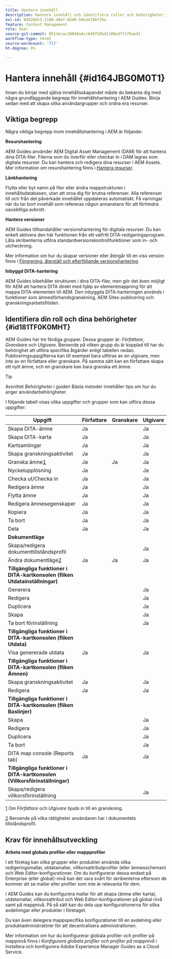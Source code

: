 ```yaml
---
title: Hantera innehåll
description: Hantera innehåll och identifiera roller och behörigheter i AEM Guides. Lär dig de viktigaste begreppen för innehållshantering och att arbeta med globala profiler eller profiler på mappnivå.
exl-id: 84926dc2-1180-48ef-85d0-50e3478bf26a
feature: Content Management
role: User
source-git-commit: 0513ecac38840a4cc649758bd1180edff1f8aed1
workflow-type: tm+mt
source-wordcount: '717'
ht-degree: 0%

---
```


# Hantera innehåll {#id164JBG0M0T1}

Innan du börjar med själva innehållsskapandet måste du bekanta dig med några grundläggande begrepp för innehållshantering i AEM Guides. Börja sedan med att skapa olika användargrupper och ordna era resurser.

## Viktiga begrepp

Några viktiga begrepp inom innehållshantering i AEM är följande:

**Resurshantering**

AEM Guides använder AEM Digital Asset Management \(DAM\) för att hantera dina DITA-filer. Filerna som du överför eller checkar in i DAM lagras som digitala resurser. Du kan hantera och redigera dina resurser i AEM Assets. Mer information om resurshantering finns i [Hantera resurser](https://experienceleague.adobe.com/docs/experience-manager-cloud-service/content/assets/manage/manage-digital-assets.html?lang=en).

**Länkhantering**

Flytta eller byt namn på filer eller ändra mappstrukturen i innehållsdatabasen, utan att oroa dig för brutna referenser. Alla referenser till och från det påverkade innehållet uppdateras automatiskt. Få varningar när du tar bort innehåll som refereras någon annanstans för att förhindra oavsiktliga avbrott.

**Hantera versioner**

AEM Guides tillhandahåller versionshantering för digitala resurser. Du kan enkelt aktivera den här funktionen från ett valfritt DITA-redigeringsprogram. Låta skribenterna utföra standardversionskontrollfunktioner som in- och utcheckning.

Mer information om hur du skapar versioner eller återgår till en viss version finns i [Förgrening, återställ och efterföljande versionshantering](web-editor-preview-topics.md#id193PG0Y051X).

**Inbyggd DITA-hantering**

AEM Guides bibehåller strukturen i dina DITA-filer, men gör det även möjligt för AEM att hantera DITA direkt med hjälp av elementmappning för att mappa DITA-elementen till AEM. Den inbyggda DITA-hanteringen används i funktioner som ämnesförhandsgranskning, AEM Sites-publicering och granskningsarbetsflöden.

## Identifiera din roll och dina behörigheter {#id181TF0K0MHT}

AEM Guides har tre färdiga grupper. Dessa grupper är: *Författare*, *Granskare* och *Utgivare*. Beroende på vilken grupp du är kopplad till har du behörighet att utföra specifika åtgärder enligt tabellen nedan. Publiceringsuppgifterna kan till exempel bara utföras av en utgivare, men inte av en författare eller granskare. På samma sätt kan en författare skapa ett nytt ämne, och en granskare kan bara granska ett ämne.

>[!TIP]
>
> Avsnittet *Behörigheter* i guiden Bästa metoder innehåller tips om hur du anger användarbehörigheter.

I följande tabell visas olika uppgifter och grupper som kan utföra dessa uppgifter:

| Uppgift | Författare | Granskare | Utgivare |
|----|-------|---------|----------|
| Skapa DITA-ämne | Ja |   | Ja |
| Skapa DITA-karta | Ja |   | Ja |
| Kartsamlingar | Ja |   | Ja |
| Skapa granskningsaktivitet | Ja |   | Ja |
| Granska ämne[1](#fntarg_1) | Ja | Ja | Ja |
| Nyckelupplösning | Ja |   | Ja |
| Checka ut/Checka in | Ja |   | Ja |
| Redigera ämne | Ja |   | Ja |
| Flytta ämne | Ja |   | Ja |
| Redigera ämnesegenskaper | Ja |   | Ja |
| Kopiera | Ja |   | Ja |
| Ta bort | Ja |   | Ja |
| Dela | Ja |   | Ja |
| **Dokumentläge** |
| Skapa/redigera dokumenttillståndsprofil |   |   | Ja |
| Ändra dokumentläge[2](#fntarg_2) | Ja | Ja | Ja |
| **Tillgängliga funktioner i DITA-kartkonsolen \(fliken Utdatainställningar\)** |
| Generera |   |   | Ja |
| Redigera |   |   | Ja |
| Duplicera |   |   | Ja |
| Skapa |   |   | Ja |
| Ta bort förinställning |   |   | Ja |
| **Tillgängliga funktioner i DITA-kartkonsolen \(fliken Utdata\)** |
| Visa genererade utdata | Ja |   | Ja |
| **Tillgängliga funktioner i DITA-kartkonsolen \(fliken Ämnen\)** |
| Skapa granskningsaktivitet | Ja |   | Ja |
| Redigera | Ja |   | Ja |
| **Tillgängliga funktioner i DITA-kartkonsolen \(fliken Baslinjer\)** |
| Skapa |   |   | Ja |
| Redigera |   |   | Ja |
| Duplicera |   |   | Ja |
| Ta bort |   |   | Ja |
| DITA map console \(Reports tab\) | Ja |   | Ja |
| **Tillgängliga funktioner i DITA-kartkonsolen \(Villkorsförinställningar\)** |
| Skapa/redigera villkorsförinställning |   |   | Ja |

[1](#fnsrc_1) Om *Författare* och *Utgivare* bjuds in till en granskning.

[2](#fnsrc_2) Beroende på vilka rättigheter användaren har i dokumentets tillståndsprofil.

## Krav för innehållsutveckling

**Arbeta med globala profiler eller mappprofiler**

I ett företag kan olika grupper eller produkter använda olika redigeringsmallar, utdatamallar, villkorsattributprofiler \(eller ämnesscheman\) och Web Editor-konfigurationer. Om du konfigurerar dessa endast på Enterprise \(eller global\)-nivå kan det vara svårt för skribenterna eftersom de kommer att se mallar eller profiler som inte är relevanta för dem.

I AEM Guides kan du konfigurera mallar för att skapa \(ämne eller karta\), utdatamallar, villkorsattribut och Web Editor-konfigurationer på global nivå samt på mappnivå. På så sätt kan du dela upp konfigurationerna för olika avdelningar eller produkter i företaget.

Du kan även delegera mappspecifika konfigurationer till en avdelning eller produktadministratörer för att decentralisera administrationen.

Mer information om hur du konfigurerar globala profiler och profiler på mappnivå finns i *Konfigurera globala profiler och profiler på mappnivå* i Installera och konfigurera Adobe Experience Manager Guides as a Cloud Service.
